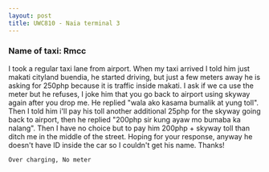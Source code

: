 ```yaml
---
layout: post
title: UWC810 - Naia terminal 3
---
```


### Name of taxi: Rmcc

I took a regular taxi lane from airport. When my taxi arrived I told him just makati cityland buendia, he started driving, but just a few meters away he is asking for 250php because it is traffic inside makati. I ask if we ca use the meter but he refuses, I joke him that you go back to airport using skyway again after you drop me. He replied "wala ako kasama bumalik at yung toll". Then I told him i'll pay his toll another additional 25php for the skyway going back to airport, then he replied "200php sir kung ayaw mo bumaba ka nalang". Then I have no choice but to pay him 200php + skyway toll than ditch me in the middle of the street. Hoping for your response,  anyway he doesn't have ID inside the car so I couldn't get his name. Thanks!

```Over charging, No meter```
